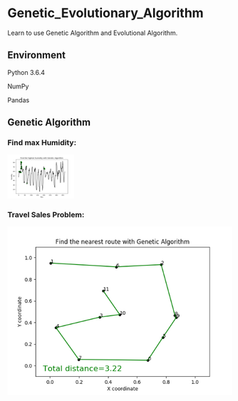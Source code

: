 # Genetic_Evolutionary_Algorithm
Learn to use Genetic Algorithm and Evolutional Algorithm.

## Environment 
Python 3.6.4

NumPy

Pandas

## Genetic Algorithm
### Find max Humidity:
<img src="https://github.com/dxc33linger/Genetic_Evolutionary_Algorithm/blob/master/image/humidity.png" width="150" height="100" alt="Humidity"/>

### Travel Sales Problem:
![image](https://github.com/dxc33linger/Genetic_Evolutionary_Algorithm/blob/master/image/TSP.png)
      
